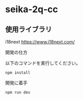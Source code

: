 # seika-2q-cc

## 使用ライブラリ
i18next https://www.i18next.com/

<!-- ```javascript
(() => {
  'use strict';

  console.log('Hello world');
})();
``` -->

開発の仕方

以下のコマンドを実行してください。
```
npm install
```

開発に着手
```
npm run dev
```